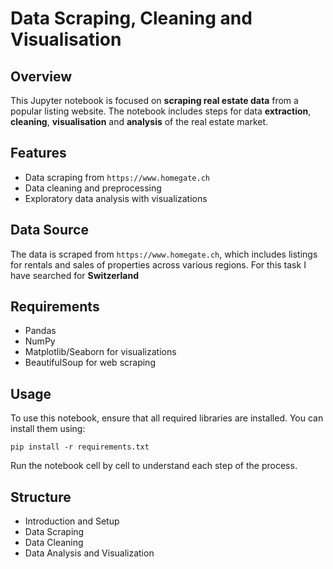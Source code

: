# Data Scraping, Cleaning and Visualisation

## Overview

This Jupyter notebook is focused on **scraping real estate data** from a popular listing website. The notebook includes steps for data **extraction**, **cleaning**, **visualisation** and **analysis** of the real estate market.

## Features


* Data scraping from `https://www.homegate.ch`
* Data cleaning and preprocessing
* Exploratory data analysis with visualizations

## Data Source

The data is scraped from `https://www.homegate.ch`, which includes listings for rentals and sales of properties across various regions. For this task I have searched for **Switzerland**

## Requirements
* Pandas
* NumPy
* Matplotlib/Seaborn for visualizations
* BeautifulSoup for web scraping

## Usage
To use this notebook, ensure that all required libraries are installed. You can install them using:

 `pip install -r requirements.txt`

Run the notebook cell by cell to understand each step of the process.

## Structure
* Introduction and Setup
* Data Scraping
* Data Cleaning
* Data Analysis and Visualization
